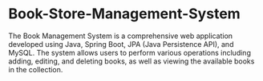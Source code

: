 # Book-Store-Management-System
The Book Management System is a comprehensive web application developed using Java, Spring Boot, JPA (Java Persistence API), and MySQL.  The system allows users to perform various operations including adding, editing, and deleting books, as well as viewing the available books in the collection.
